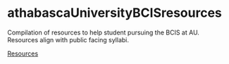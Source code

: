 # athabascaUniversityBCISresources
Compilation of resources to help student pursuing the BCIS at AU. Resources align with public facing syllabi.

<a href="https://jtgis.github.io/athabascaUniversityBCISresources/resources/">Resources</a>
